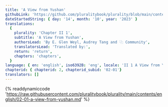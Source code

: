 ```yaml
---
title: 'A View from Yushan'
githubLink: 'https://github.com/pluralitybook/plurality/blob/main/contents/english/02-01-a-view-from-yushan.md'
dateStartedString: { day: '14', month: '10', year: '2023' }
translations:
  {
    plurality: 'Chapter II 1',
    subtitle: 'A View from Yushan',
    authorsLead: 'By E. Glen Weyl, Audrey Tang and ⿻ Community',
    translatorsLead: 'Translated by:',
    return: 'return',
    chapters: 'chapters',
  }
language: { en: 'english', iso6392B: 'eng', locale: 'II 1 A View from Yushan' }
chapterid: { chapterid: 2, chapterid_subid: '02-01'}
translators: []
---
```

{% readdynamiccode 'https://raw.githubusercontent.com/pluralitybook/plurality/main/contents/english/02-01-a-view-from-yushan.md' %}
